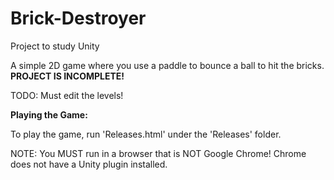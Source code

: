 # Brick-Destroyer
Project to study Unity

A simple 2D game where you use a paddle to bounce a ball to hit the bricks.
<b>PROJECT IS INCOMPLETE!</b>
<p>TODO: Must edit the levels!</p>

<b>Playing the Game:</b>
<p>
To play the game, run 'Releases.html' under the 'Releases' folder. 
</p>
<p>
NOTE: You MUST run in a browser that is NOT Google Chrome! Chrome does not have a Unity plugin installed.
</p>
